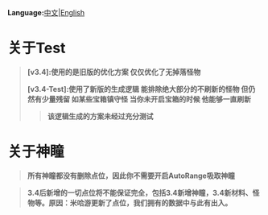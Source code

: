 
**Language:**[中文](https://github.com/Sam5440/Genshin_Impact_Teleport/tree/main/AutoGeneratePoint/Readme.md)|[English](https://github.com/Sam5440/Genshin_Impact_Teleport/tree/main/AutoGeneratePoint/Readme_en.md)
# 关于Test
>**[v3.4]:使用的是旧版的优化方案 仅仅优化了无掉落怪物**
>
>**[v3.4-Test]:使用了新版的生成逻辑 能排除绝大部分的不刷新的怪物 但仍然有少量残留 如某些宝箱镇守怪 当你未开启宝箱的时候 他能够一直刷新**
>>**该逻辑生成的方案未经过充分测试**


# 关于神瞳
>**所有神瞳都没有删除点位，因此你不需要开启AutoRange吸取神瞳**

>**3.4后新增的一切点位将不能保证完全，包括3.4新增神瞳，3.4新材料、怪物等。原因：米哈游更新了点位，我们拥有的数据中与此有出入。**